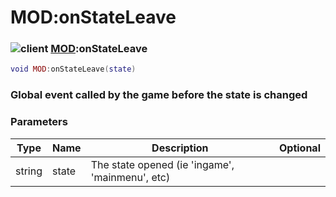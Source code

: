 # MOD:onStateLeave

### ![client](../../home/mod/.gitbook/assets/client.png) [MOD](../../home/mod/home/MOD/):onStateLeave

```lua
void MOD:onStateLeave(state)
```

### Global event called by the game before the state is changed

### Parameters

| Type   | Name  | Description                                     | Optional |
| ------ | ----- | ----------------------------------------------- | -------: |
| string | state | The state opened (ie 'ingame', 'mainmenu', etc) |          |
